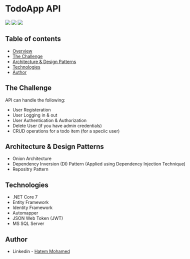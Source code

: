 # TodoApp API

<nobr><img src="https://img.shields.io/badge/.NET-512BD4?style=for-the-badge&logo=dotnet&logoColor=white" /> <nobr/>
<nobr><img src="https://img.shields.io/badge/JWT-000000?style=for-the-badge&logo=JSON%20web%20tokens&logoColor=white" /> <nobr/>
<nobr><img src="https://img.shields.io/badge/Microsoft_SQL_Server-CC2927?style=for-the-badge&logo=microsoft-sql-server&logoColor=white" /> <nobr/>

## Table of contents

- [Overview](#overview)
- [The Challenge](#the-challenge)
- [Architecture & Design Patterns](#architecture-&-design-patterns)
- [Technologies](#technologies)
- [Author](#author)

## The Challenge

API can handle the following:

- User Registeration
- User Logging in & out
- User Authentication & Authorization
- Delete User (if you have admin credentials)
- CRUD operations for a todo item (for a speciic user)

## Architecture & Design Patterns

- Onion Architecture
- Dependency Inversion (DI) Pattern (Applied using Dependency Injection Technique)
- Repositry Pattern

## Technologies

- .NET Core 7
- Entity Framework
- Identity Framework
- Automapper
- JSON Web Token (JWT)
- MS SQL Server

## Author

- Linkedin - [Hatem Mohamed](https://www.linkedin.com/in/hatem0656/)
